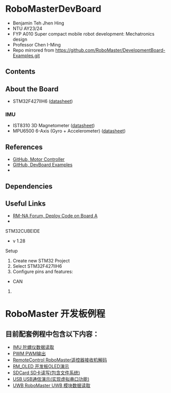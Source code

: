 # RoboMasterDevBoard
- Benjamin Teh Jhen Hing
- NTU AY23/24
- FYP A010 Super compact mobile robot development: Mechatronics design
- Professor Chen I-Ming  
- Repo mirrored from https://github.com/RoboMaster/DevelopmentBoard-Examples.git

## Contents
## About the Board
- STM32F427IIH6 ([datasheet](https://www.st.com/en/microcontrollers-microprocessors/stm32f427ii.html))
### IMU
- IST8310 3D Magnetometer ([datasheet](https://intofpv.com/attachment.php?aid=8104))
- MPU6500 6-Axis (Gyro + Accelerometer) ([datasheet](https://invensense.tdk.com/download-pdf/mpu-6500-datasheet/))
## 


## References
- [GitHub, Motor Controller](https://github.com/RoboGrinder-ECE/Motor_Control.git)
- [GitHub, DevBoard Examples](https://github.com/RoboMaster/DevelopmentBoard-Examples.git)
- []()
## Dependencies
## Useful Links
- [RM-NA Forum, Deploy Code on Board A](https://forums.robomasterna.com/t/how-to-write-and-deploy-code-to-the-development-board-type-a/91/2)
- 

STM32CUBEIDE
- v 1.28


Setup
1. Create new STM32 Project
2. Select STM32F427IIH6
3. Configure pins and features:
- CAN
1. 
RoboMaster 开发板例程
====================


目前配套例程中包含以下内容：
-------------------------

* [IMU 陀螺仪数据读取](https://github.com/RoboMaster/DevelopmentBoard-Examples/tree/master/Imu)
* [PWM PWM输出](https://github.com/RoboMaster/DevelopmentBoard-Examples/tree/master/PWM)
* [RemoteControl RoboMaster遥控器接收机解码](https://github.com/RoboMaster/DevelopmentBoard-Examples/tree/master/RemoteControl)
* [RM_OLED 开发板OLED演示](https://github.com/RoboMaster/DevelopmentBoard-Examples/tree/master/RM_OLED)
* [SDCard SD卡读写(包含文件系统)](https://github.com/RoboMaster/DevelopmentBoard-Examples/tree/master/SDCard)
* [USB  USB通信演示(实现虚拟串口功能)](https://github.com/RoboMaster/DevelopmentBoard-Examples/tree/master/USB)
* [UWB  RoboMaster UWB 模块数据读取](https://github.com/RoboMaster/DevelopmentBoard-Examples/tree/master/UWB)
